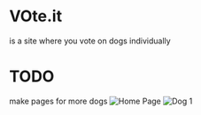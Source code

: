 # VOte.it
is a site where you vote on dogs individually

# TODO 
make pages for more dogs
![Home Page](https://lh3.googleusercontent.com/10HZ9A8-AfShWBZ8GqBKi-1c1JggjJucoviHjQCE_3eYYA1eJnvMzI4dHm_5zqzoIPoyNYXzGMQYrRWl8KZ7GJeEeZoV5oLjzBxEnzGQiX5Tlk50M-NJy6fN0qtWlrWT5QROYeER)
![Dog 1](https://lh5.googleusercontent.com/_Uokef9wN01jigU9wdJAC7V7ycvBRsI_NUH0_4bwCZHbbz0W7-C-2uDfHPisg3YxpVbppWmEUwN8VTBEzLsEC6oSu0hXtHLR1wUM__ZD)
